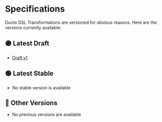 # Specifications

Ducto DSL Transformations are versioned for obvious reasons. Here are the versions currently available:

## 🟣 Latest Draft

- [Draft v1](./spec-v1.md)

## 🟢 Latest Stable

- No stable version is available

##  🔘 Other Versions

- No previous versions are available